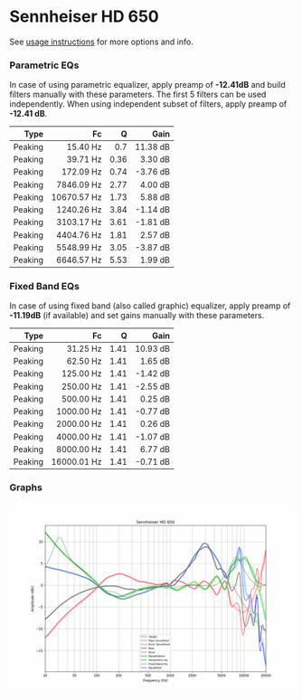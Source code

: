 # Sennheiser HD 650
See [usage instructions](https://github.com/jaakkopasanen/AutoEq#usage) for more options and info.

### Parametric EQs
In case of using parametric equalizer, apply preamp of **-12.41dB** and build filters manually
with these parameters. The first 5 filters can be used independently.
When using independent subset of filters, apply preamp of **-12.41 dB**.

| Type    | Fc          |    Q | Gain     |
|--------:|------------:|-----:|---------:|
| Peaking | 15.40 Hz    | 0.7  | 11.38 dB |
| Peaking | 39.71 Hz    | 0.36 | 3.30 dB  |
| Peaking | 172.09 Hz   | 0.74 | -3.76 dB |
| Peaking | 7846.09 Hz  | 2.77 | 4.00 dB  |
| Peaking | 10670.57 Hz | 1.73 | 5.88 dB  |
| Peaking | 1240.26 Hz  | 3.84 | -1.14 dB |
| Peaking | 3103.17 Hz  | 3.61 | -1.81 dB |
| Peaking | 4404.76 Hz  | 1.81 | 2.57 dB  |
| Peaking | 5548.99 Hz  | 3.05 | -3.87 dB |
| Peaking | 6646.57 Hz  | 5.53 | 1.99 dB  |

### Fixed Band EQs
In case of using fixed band (also called graphic) equalizer, apply preamp of **-11.19dB**
(if available) and set gains manually with these parameters.

| Type    | Fc          |    Q | Gain     |
|--------:|------------:|-----:|---------:|
| Peaking | 31.25 Hz    | 1.41 | 10.93 dB |
| Peaking | 62.50 Hz    | 1.41 | 1.65 dB  |
| Peaking | 125.00 Hz   | 1.41 | -1.42 dB |
| Peaking | 250.00 Hz   | 1.41 | -2.55 dB |
| Peaking | 500.00 Hz   | 1.41 | 0.25 dB  |
| Peaking | 1000.00 Hz  | 1.41 | -0.77 dB |
| Peaking | 2000.00 Hz  | 1.41 | 0.26 dB  |
| Peaking | 4000.00 Hz  | 1.41 | -1.07 dB |
| Peaking | 8000.00 Hz  | 1.41 | 6.77 dB  |
| Peaking | 16000.01 Hz | 1.41 | -0.71 dB |

### Graphs
![](./Sennheiser%20HD%20650.png)